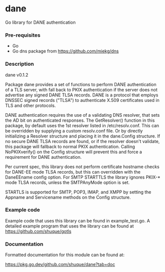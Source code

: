 # dane
Go library for DANE authentication

### Pre-requisites

* Go
* Go dns package from https://github.com/miekg/dns

### Description

dane v0.1.2

Package dane provides a set of functions to perform DANE authentication
of a TLS server, with fall back to PKIX authentication if the server
does not advertise any signed DANE TLSA records. DANE is a protocol
that employs DNSSEC signed records ("TLSA") to authenticate X.509
certificates used in TLS and other protocols.

DANE authentication requires the use of a validating DNS resolver,
that sets the AD bit on authenticated responses. The GetResolver()
function in this package, by default uses the 1st resolver listed
in /etc/resolv.conf. This can be overridden by supplying a custom
resolv.conf file. Or by directly initializing a Resolver structure
and placing it in the dane.Config structure. If no secure DANE TLSA
records are found, or if the resolver doesn't validate, this package
will fallback to normal PKIX authentication. Calling NoPKIXverify()
on the Config structure will prevent this and force a requirement
for DANE authentication.

Per current spec, this library does not perform certificate hostname
checks for DANE-EE mode TLSA records, but this can overridden with the
DaneEEname config option. For SMTP STARTTLS the library ignores PKIX-*
mode TLSA records, unless the SMTPAnyMode option is set.

STARTLS is supported for SMTP, POP3, IMAP, and XMPP by setting the
Appname and Servicename methods on the Config structure.

### Example code

Example code that uses this library can be found in example_test.go.
A detailed example program that uses the library can be found at
https://github.com/shuque/gotls

### Documentation

Formatted documentation for this module can be found at:

https://pkg.go.dev/github.com/shuque/dane?tab=doc
